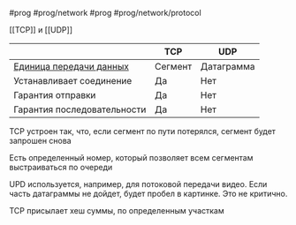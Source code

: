 #prog #prog/network  #prog #prog/network/protocol 

[[TCP]] и [[UDP]]

|                                                            | TCP     | UDP        |
| ---------------------------------------------------------- | ------- | ---------- |
| [Единица передачи данных](Формат%20данных%20в%20TCP%20UDP) | Сегмент | Датаграмма |
| Устанавливает соединение                                   | Да      | Нет        |
| Гарантия отправки                                          | Да      | Нет        |
| Гарантия последовательности                                | Да      | Нет        |
TCP устроен так, что, если сегмент по пути потерялся, сегмент будет запрошен снова

Есть определенный номер, который позволяет всем сегментам выстраиваться по очереди


UPD используется, например, для потоковой передачи видео. Если часть датаграммы не дойдет, будет пробел в картинке. Это не критично.

TCP присылает хеш суммы, по определенным участкам